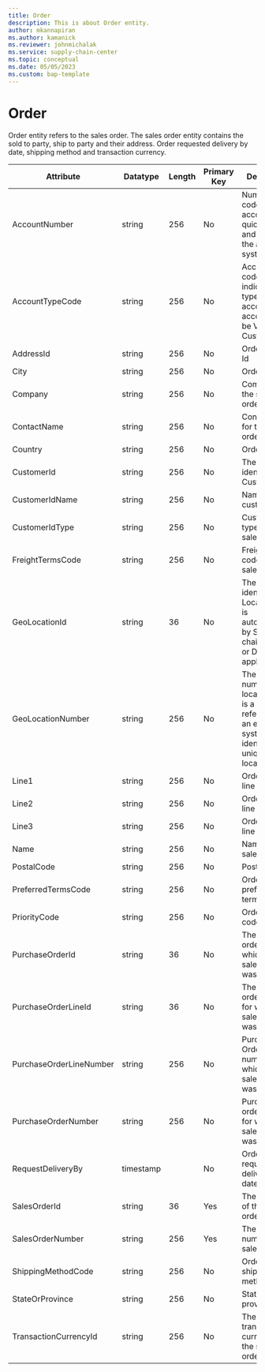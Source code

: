 ```yaml
---
title: Order
description: This is about Order entity.
author: mkannapiran
ms.author: kamanick
ms.reviewer: johnmichalak
ms.service: supply-chain-center
ms.topic: conceptual
ms.date: 05/05/2023
ms.custom: bap-template
---
```


# **Order**

Order entity refers to the sales order. The sales order entity contains the sold to party, ship to party and their address. Order requested delivery by date, shipping method and transaction currency.


|	Attribute	|	Datatype	|	Length	|	Primary Key	|	Description	|
|---------------|--------|------|----------|-----------|
|	AccountNumber	|	string	|	256	|	No	|	Number or code for the account to quickly search and identify the account in system views.	|
|	AccountTypeCode	|	string	|	256	|	No	|	Account type code indicates the type of account. An account could be Vendor, Customer etc.	|
|	AddressId	|	string	|	256	|	No	|	Order address Id	|
|	City	|	string	|	256	|	No	|	Order city	|
|	Company	|	string	|	256	|	No	|	Company of the sales order	|
|	ContactName	|	string	|	256	|	No	|	Contact name for the sales order	|
|	Country	|	string	|	256	|	No	|	Order country	|
|	CustomerId	|	string	|	256	|	No	|	The unique identifier of a Customer.	|
|	CustomerIdName	|	string	|	256	|	No	|	Name of the customer Id	|
|	CustomerIdType	|	string	|	256	|	No	|	Customer Id type of the sales order	|
|	FreightTermsCode	|	string	|	256	|	No	|	Freight terms code for the sales order	|
|	GeoLocationId	|	string	|	36	|	No	|	The unique identifier of a Location. This is autogenerated by Supply chain center or D365 applications	|
|	GeoLocationNumber	|	string	|	256	|	No	|	The unique number of a location. This is a referenced in an external system to identify the unique location	|
|	Line1	|	string	|	256	|	No	|	Order address line 1	|
|	Line2	|	string	|	256	|	No	|	Order address line 2	|
|	Line3	|	string	|	256	|	No	|	Order address line 3	|
|	Name	|	string	|	256	|	No	|	Name of the sales order	|
|	PostalCode	|	string	|	256	|	No	|	Postal code	|
|	PreferredTermsCode	|	string	|	256	|	No	|	Order preferred terms code	|
|	PriorityCode	|	string	|	256	|	No	|	Order priority code	|
|	PurchaseOrderId	|	string	|	36	|	No	|	The purchase order Id for which the sales order was created	|
|	PurchaseOrderLineId	|	string	|	36	|	No	|	The purchase order line Id for which the sales order was created	|
|	PurchaseOrderLineNumber	|	string	|	256	|	No	|	Purchase Order line number for which the sales order was created	|
|	PurchaseOrderNumber	|	string	|	256	|	No	|	Purchase order number for which the sales order was created	|
|	RequestDeliveryBy	|	timestamp	|		|	No	|	Order requested deliver by date	|
|	SalesOrderId	|	string	|	36	|	Yes	|	The unique Id of the sales order	|
|	SalesOrderNumber	|	string	|	256	|	Yes	|	The unique number of the sales order	|
|	ShippingMethodCode	|	string	|	256	|	No	|	Order shipping method code	|
|	StateOrProvince	|	string	|	256	|	No	|	State or province 	|
|	TransactionCurrencyId	|	string	|	256	|	No	|	The transaction currency of the sales order	|
